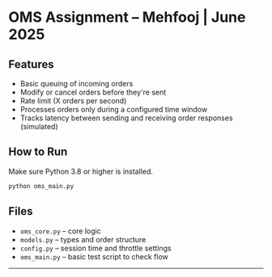 # OMS Assignment – Mehfooj | June 2025

## Features

* Basic queuing of incoming orders
* Modify or cancel orders before they're sent
* Rate limit (X orders per second)
* Processes orders only during a configured time window
* Tracks latency between sending and receiving order responses (simulated)

## How to Run

Make sure Python 3.8 or higher is installed.

```bash
python oms_main.py
```

## Files

* `oms_core.py` – core logic
* `models.py` – types and order structure
* `config.py` – session time and throttle settings
* `oms_main.py` – basic test script to check flow

---
